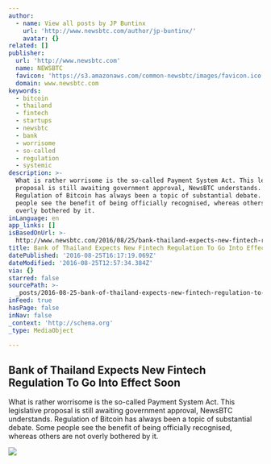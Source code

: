 ```yaml
---
author:
  - name: View all posts by JP Buntinx
    url: 'http://www.newsbtc.com/author/jp-buntinx/'
    avatar: {}
related: []
publisher:
  url: 'http://www.newsbtc.com'
  name: NEWSBTC
  favicon: 'https://s3.amazonaws.com/common-newsbtc/images/favicon.ico'
  domain: www.newsbtc.com
keywords:
  - bitcoin
  - thailand
  - fintech
  - startups
  - newsbtc
  - bank
  - worrisome
  - so-called
  - regulation
  - systemic
description: >-
  What is rather worrisome is the so-called Payment System Act. This legislative
  proposal is still awaiting government approval, NewsBTC understands.
  Regulation of Bitcoin has always been a topic of substantial debate. Some
  people see the benefit of being officially recognised, whereas others are not
  overly bothered by it.
inLanguage: en
app_links: []
isBasedOnUrl: >-
  http://www.newsbtc.com/2016/08/25/bank-thailand-expects-new-fintech-regulation-go-effect-soon/
title: Bank of Thailand Expects New Fintech Regulation To Go Into Effect Soon
datePublished: '2016-08-25T16:17:19.069Z'
dateModified: '2016-08-25T12:57:34.384Z'
via: {}
starred: false
sourcePath: >-
  _posts/2016-08-25-bank-of-thailand-expects-new-fintech-regulation-to-go-into-e.md
inFeed: true
hasPage: false
inNav: false
_context: 'http://schema.org'
_type: MediaObject

---
```

<article style=""><h1>Bank of Thailand Expects New Fintech Regulation To Go Into Effect Soon</h1><p>What is rather worrisome is the so-called Payment System Act. This legislative proposal is still awaiting government approval, NewsBTC understands. Regulation of Bitcoin has always been a topic of substantial debate. Some people see the benefit of being officially recognised, whereas others are not overly bothered by it.</p><img src="http://s3.amazonaws.com/main-newsbtc-images/2016/08/25131029/shutterstock_268478231.jpg" /></article>